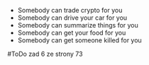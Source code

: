 - Somebody can trade crypto for you
- Somebody can drive your car for you
- Somebody can summarize things for you
- Somebody can get your food for you
- Somebody can get someone killed for you 

#ToDo zad 6 ze strony 73
